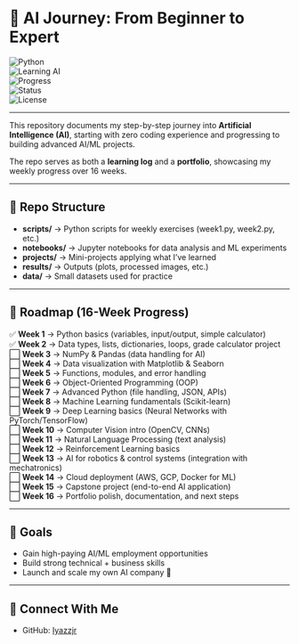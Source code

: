 # 🚀 AI Journey: From Beginner to Expert  

![Python](https://img.shields.io/badge/Python-3.10%2B-blue?logo=python&logoColor=white)  
![Learning AI](https://img.shields.io/badge/Focus-Artificial%20Intelligence-brightgreen?logo=openai)  
![Progress](https://img.shields.io/badge/Progress-2%2F16%20Weeks-yellow)  
![Status](https://img.shields.io/badge/Status-Active-success)  
![License](https://img.shields.io/badge/License-MIT-blue)  

---

This repository documents my step-by-step journey into **Artificial Intelligence (AI)**, starting with zero coding experience and progressing to building advanced AI/ML projects.  

The repo serves as both a **learning log** and a **portfolio**, showcasing my weekly progress over 16 weeks.  

---

## 📂 Repo Structure  

- **scripts/** → Python scripts for weekly exercises (week1.py, week2.py, etc.)  
- **notebooks/** → Jupyter notebooks for data analysis and ML experiments  
- **projects/** → Mini-projects applying what I’ve learned  
- **results/** → Outputs (plots, processed images, etc.)  
- **data/** → Small datasets used for practice  

---

## 📅 Roadmap (16-Week Progress)  

✅ **Week 1** → Python basics (variables, input/output, simple calculator)  
✅ **Week 2** → Data types, lists, dictionaries, loops, grade calculator project  
⬜ **Week 3** → NumPy & Pandas (data handling for AI)  
⬜ **Week 4** → Data visualization with Matplotlib & Seaborn  
⬜ **Week 5** → Functions, modules, and error handling  
⬜ **Week 6** → Object-Oriented Programming (OOP)  
⬜ **Week 7** → Advanced Python (file handling, JSON, APIs)  
⬜ **Week 8** → Machine Learning fundamentals (Scikit-learn)  
⬜ **Week 9** → Deep Learning basics (Neural Networks with PyTorch/TensorFlow)  
⬜ **Week 10** → Computer Vision intro (OpenCV, CNNs)  
⬜ **Week 11** → Natural Language Processing (text analysis)  
⬜ **Week 12** → Reinforcement Learning basics  
⬜ **Week 13** → AI for robotics & control systems (integration with mechatronics)  
⬜ **Week 14** → Cloud deployment (AWS, GCP, Docker for ML)  
⬜ **Week 15** → Capstone project (end-to-end AI application)  
⬜ **Week 16** → Portfolio polish, documentation, and next steps  

---

## 🎯 Goals  

- Gain high-paying AI/ML employment opportunities  
- Build strong technical + business skills  
- Launch and scale my own AI company 🚀  

---

## 🔗 Connect With Me  

- GitHub: [Iyazzjr](https://github.com/Iyazzjr)  
